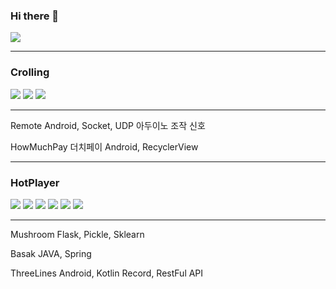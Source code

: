 ### Hi there 👋
<a href="https://hits.seeyoufarm.com"><img src="https://hits.seeyoufarm.com/api/count/incr/badge.svg?url=https%3A%2F%2Fgithub.com%2Fakffhaos95&count_bg=%2379C83D&title_bg=%23555555&icon=&icon_color=%23E7E7E7&title=hits&edge_flat=false"/></a>
<hr>
<h3>Crolling</h3>
<img src="https://img.shields.io/badge/Android-3DDC84?style=flat-square&logo=Android&logoColor=white"/></a>
<img src="https://img.shields.io/badge/Firebase-FFCA28?style=flat-square&logo=Firebase&logoColor=white"/></a> 
<img src="https://img.shields.io/badge/Crolling-1299F3?style=flat-square&logoColor=white"/></a> 
<hr>
Remote
Android, Socket, UDP
아두이노 조작 신호

HowMuchPay
더치페이
Android, RecyclerView
<hr>
<h3>HotPlayer</h3>
<img src="https://img.shields.io/badge/Python-3776AB?style=flat-square&logo=Python&logoColor=white"/></a> 
<img src="https://img.shields.io/badge/Flask-000000?style=flat-square&logo=Flask&logoColor=white"/></a> 
<img src="https://img.shields.io/badge/pandas-150458?style=flat-square&logo=pandas&logoColor=white"/></a> 
<img src="https://img.shields.io/badge/Numpy-013243?style=flat-square&logo=Numpy&logoColor=white"/></a> 
<img src="https://img.shields.io/badge/Folium-77B829?style=flat-square&logo=Folium&logoColor=white"/></a> 
<img src="https://img.shields.io/badge/Chart.js-AA344D?style=flat-square&logoColor=white"/></a>
<hr>
Mushroom
Flask, Pickle, Sklearn

Basak
JAVA, Spring

ThreeLines
Android, Kotlin
Record, RestFul API
